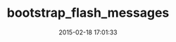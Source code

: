 ---
layout: post
title:  "bootstrap_flash_messages"
repo:   "RobinBrouwer/bootstrap_flash_messages"
date:   2015-02-18 17:01:33
gemurl: http://www.montblanc.nl
---